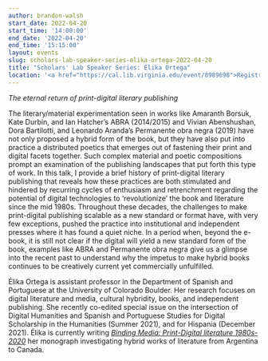 ```yaml
---
author: brandon-walsh
start_date: 2022-04-20
start_time: '14:00:00'
end_date: '2022-04-20'
end_time: '15:15:00'
layout: events
slug: scholars-lab-speaker-series-elika-ortega-2022-04-20
title: "Scholars' Lab Speaker Series: Élika Ortega"
location: '<a href="https://cal.lib.virginia.edu/event/8989698">Registration is required for this zoom event</a>'
---
```

_The eternal return of print-digital literary publishing_


The literary/material experimentation seen in works like Amaranth Borsuk, Kate Durbin, and Ian Hatcher’s ABRA (2014/2015) and Vivian Abenshushan, Dora Bartilotti, and Leonardo Aranda’s Permanente obra negra (2019) have not only proposed a hybrid form of the book, but they have also put into practice a distributed poetics that emerges out of fastening their print and digital facets together. Such complex material and poetic compositions prompt an examination of the publishing landscapes that put forth this type of work. In this talk, I provide a brief history of print-digital literary publishing that reveals how these practices are both stimulated and hindered by recurring cycles of enthusiasm and retrenchment regarding the potential of digital technologies to ‘revolutionize’ the book and literature since the mid 1980s. Throughout these decades, the challenges to make print-digital publishing scalable as a new standard or format have, with very few exceptions, pushed the practice into institutional and independent presses where it has found a quiet niche. In a period when, beyond the e-book, it is still not clear if the digital will yield a new standard form of the book, examples like ABRA and Permanente obra negra give us a glimpse into the recent past to understand why the impetus to make hybrid books continues to be creatively current yet commercially unfulfilled.

Élika Ortega is assistant professor in the Department of Spanish and Portuguese at the University of Colorado Boulder. Her research focuses on digital literature and media, cultural hybridity, books, and independent publishing. She recently co-edited special issue on the intersection of Digital Humanities and Spanish and Portuguese Studies for Digital Scholarship in the Humanities (Summer 2021), and for Hispania (December 2021). Élika is currently writing _[Binding Media: Print-Digital literature 1980s-2020](https://elikaortega.net/projects/1_project/)_ her monograph investigating hybrid works of literature from Argentina to Canada.
